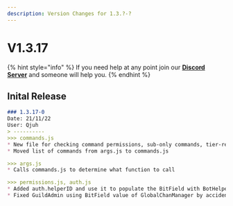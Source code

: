```yaml
---
description: Version Changes for 1.3.?-?
---
```


# V1.3.17

{% hint style="info" %}
If you need help at any point join our [**Discord Server**](https://discord.gg/mgNR64R) and someone will help you.
{% endhint %}

## Inital Release

```markdown
### 1.3.17-0
Date: 21/11/22
User: Qjuh
> ----------
>>> commands.js
* New file for checking command permissions, sub-only commands, tier-restricted commands and potentially more
* Moved list of commands from args.js to commands.js

>>> args.js
* Calls commands.js to determine what function to call

>>> permissions.js, auth.js
* Added auth.helperID and use it to populate the BitField with BotHelper value
* Fixed GuildAdmin using BitField value of GlobalChanManager by accident
```
